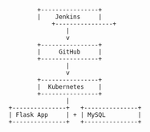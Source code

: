 
                       +----------------+
                       |    Jenkins     |  
		                   +----------------+
                               |
                               v
                       +----------------+
                       |     GitHub     |
                       +----------------+
                               |
                               v
                       +----------------+
                       |  Kubernetes    |
                       +----------------+
                               |
               +---------------+   +---------------+
               | Flask App     | + | MySQL         |
               +---------------+   +---------------+
               
